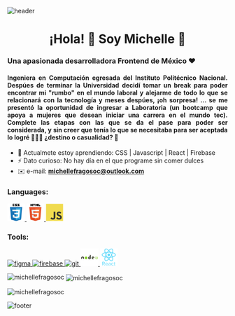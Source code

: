 <!--### ¡Hola! soy Michelle 👩🏻‍💻

**MichelleFragosoC/MichelleFragosoC** is a ✨ _special_ ✨ repository because its `README.md` (this file) appears on your GitHub profile.

Here are some ideas to get you started:

- 🔭 I’m currently working on ...
- 🌱 I’m currently learning ...
- 👯 I’m looking to collaborate on ...
- 🤔 I’m looking for help with ...
- 💬 Ask me about ...
- 📫 How to reach me: ...
- 😄 Pronouns: ...
- ⚡ Fun fact: ...

![header](https://capsule-render.vercel.app/api?type=wave&color=auto&height=300&section=header&text=¡Hola!%20soy%20Michelle&fontSize=90)
![header]F67280 rosa
![header]c779d0 morado
![header]185a9d azul-aqua
<h3 align="left">Contactáme:</h3>
<p align="left">
<a href="https://linkedin.com/in/https://www.linkedin.com/in/michelle-fragoso-" target="blank"><img align="center" src="https://raw.githubusercontent.com/rahuldkjain/github-profile-readme-generator/neutral-icons/src/images/icons/Social/linked-in-alt.svg" alt="https://www.linkedin.com/in/michelle-fragoso-" height="30" width="40" /></a>
<a href="https://instagram.com/@itsmichfragoso_" target="blank"><img align="center" src="https://raw.githubusercontent.com/rahuldkjain/github-profile-readme-generator/neutral-icons/src/images/icons/Social/instagram.svg" alt="@itsmichfragoso_" height="30" width="40" /></a>
</p>

<p align="left"> <a href="https://twitter.com/itsmichfragoso" target="blank"><img src="https://img.shields.io/twitter/follow/itsmichfragoso?logo=twitter&style=for-the-badge" alt="itsmichfragoso" /></a> </p>
-->

![header](https://capsule-render.vercel.app/api?type=wave&color=F67280&height=200&width=450)


<h1 align = "center"> ¡Hola! 👋 Soy Michelle 🌻</h1>
<h3 align = "justify"> Una apasionada desarrolladora Frontend de México ❤️ </h3>
<h4 align = "justify"> Ingeniera en Computación egresada del Instituto Politécnico Nacional. Despúes de terminar 
la Universidad decidí tomar un break para poder encontrar mi "rumbo" en el mundo laboral y alejarme de todo lo que se
relacionará con la tecnología y meses despúes, ¡oh sorpresa! ... se me presentó la oportunidad de ingresar a Laboratoria 
(un bootcamp que apoya a mujeres que desean iniciar una carrera en el mundo tec). Complete las etapas con las que se da
el pase para poder ser considerada, y sin creer que tenía lo que se necesitaba para ser aceptada lo logré 💪🏼🥳 
¿destino o casualidad? 🤔 </h4>

- 🌱 Actualmete estoy aprendiendo: CSS | Javascript | React | Firebase 
- ⚡ Dato curioso: No hay día en el que programe sin comer dulces
- ✉️ e-mail: **michellefragosoc@outlook.com** 


<h3 align="left">Languages:</h3>
<p align="left">
<a href="https://www.w3schools.com/css/" target="_blank"> <img src="https://raw.githubusercontent.com/devicons/devicon/master/icons/css3/css3-original-wordmark.svg" alt="css3" width="40" height="40"/> </a> 
<a href="https://www.w3.org/html/" target="_blank"> <img src="https://raw.githubusercontent.com/devicons/devicon/master/icons/html5/html5-original-wordmark.svg" alt="html5" width="40" height="40"/> </a> 
<a href="https://developer.mozilla.org/en-US/docs/Web/JavaScript" target="_blank"> <img src="https://raw.githubusercontent.com/devicons/devicon/master/icons/javascript/javascript-original.svg" alt="javascript" width="40" height="40"/> </a>  


<h3 align="left">Tools:</h3>
<p align="left">
<a href="https://www.figma.com/" target="_blank"> <img src="https://www.vectorlogo.zone/logos/figma/figma-icon.svg" alt="figma" width="40" height="40"/> </a> 
<a href="https://firebase.google.com/" target="_blank"> <img src="https://www.vectorlogo.zone/logos/firebase/firebase-icon.svg" alt="firebase" width="40" height="40"/> </a> 
<a href="https://git-scm.com/" target="_blank"> <img src="https://www.vectorlogo.zone/logos/git-scm/git-scm-icon.svg" alt="git" width="40" height="40"/> </a> 
<a href="https://nodejs.org" target="_blank"> <img src="https://raw.githubusercontent.com/devicons/devicon/master/icons/nodejs/nodejs-original-wordmark.svg" alt="nodejs" width="40" height="40"/> </a> 
<a href="https://reactjs.org/" target="_blank"> <img src="https://raw.githubusercontent.com/devicons/devicon/master/icons/react/react-original-wordmark.svg" alt="react" width="40" height="40"/> </a> </p>

<p><img align="left" src="https://github-readme-stats.vercel.app/api/top-langs?username=michellefragosoc&show_icons=true&locale=en&layout=compact" alt="michellefragosoc" /></p>

<p>&nbsp;<img align="center" src="https://github-readme-stats.vercel.app/api?username=michellefragosoc&show_icons=true&locale=en" alt="michellefragosoc" /></p>

<p><img align="center" src="https://github-readme-streak-stats.herokuapp.com/?user=michellefragosoc&" alt="michellefragosoc" /></p>

![footer](https://capsule-render.vercel.app/api?type=wave&color=F67280&height=200&section=footer)
